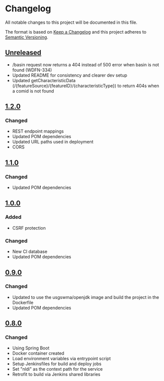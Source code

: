 # Changelog
All notable changes to this project will be documented in this file.

The format is based on [Keep a Changelog](http://keepachangelog.com/en/1.0.0/)
and this project adheres to [Semantic Versioning](http://semver.org/spec/v2.0.0.html).

## [Unreleased](https://github.com/ACWI-SSWD/nldi-services/compare/nldi-services-1.2.0...master)
* /basin request now returns a 404 instead of 500 error when basin is not found (WDFN-334)
* Updated README for consistency and clearer dev setup
* Updated getCharacteristicData (/{featureSource}/{featureID}/{characteristicType}) to return 404s when a comid is not found
  
## [1.2.0](https://github.com/ACWI-SSWD/nldi-services/compare/nldi-services-1.1.0...nldi-services-1.2.0)
### Changed
* REST endpoint mappings
* Updated POM dependencies
* Updated URL paths used in deployment
* CORS

## [1.1.0](https://github.com/ACWI-SSWD/nldi-services/compare/nldi-services-1.0.0...nldi-services-1.1.0)
### Changed
* Updated POM dependencies

## [1.0.0](https://github.com/ACWI-SSWD/nldi-services/compare/nldi-services-0.9...nldi-services-1.0.0)
### Added
* CSRF protection
### Changed
* New CI database
* Updated POM dependencies

## [0.9.0](https://github.com/ACWI-SSWD/nldi-services/compare/nldi-services-0.8...nldi-services-0.9)
### Changed
* Updated to use the usgswma/openjdk image and build the project in the Dockerfile
* Updated POM dependencies

## [0.8.0](https://github.com/ACWI-SSWD/nldi-services/compare/nldi-services-0.7.0...nldi-services-0.8)
### Changed
* Using Spring Boot
* Docker container created
* Load environment variables via entrypoint script
* Setup Jenkinsfiles for build and deploy jobs
* Set "nldi" as the context path for the service
* Retrofit to build via Jenkins shared libraries

